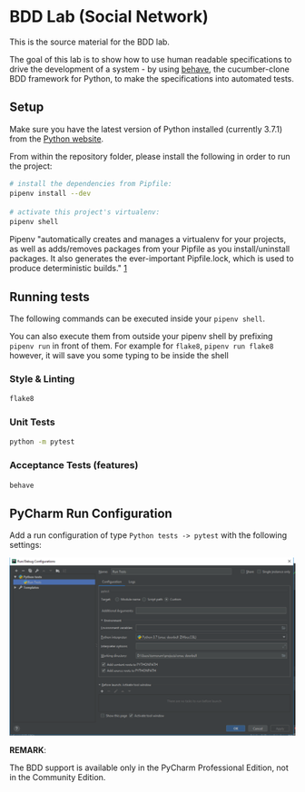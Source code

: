 # BDD Lab (Social Network)

This is the source material for the BDD lab.

The goal of this lab is to show how to use human readable specifications to
drive the development of a system - by using [behave](https://github.com/behave/behave), the cucumber-clone BDD framework for Python,
to make the specifications into automated tests.

## Setup

Make sure you have the latest version of Python installed (currently 3.7.1) from
the [Python website](https://www.python.org/downloads/release/python-371/).

From within the repository folder, please install the following in order to run
the project:

```bash
# install the dependencies from Pipfile:
pipenv install --dev

# activate this project's virtualenv:
pipenv shell
```

Pipenv "automatically creates and manages a virtualenv for your projects, as
well as adds/removes packages from your Pipfile as you install/uninstall
packages. It also generates the ever-important Pipfile.lock, which is used to
produce deterministic builds." [1](https://pipenv.readthedocs.io/en/latest/)


## Running tests

The following commands can be executed inside your `pipenv shell`.

You can also execute them from outside your pipenv shell by prefixing `pipenv run` in front of them. For example for `flake8`, `pipenv run flake8` however, it will save you some typing to be inside the shell

### Style & Linting

```bash
flake8
```

### Unit Tests

```bash
python -m pytest
```

### Acceptance Tests (features)

```bash
behave
```

## PyCharm Run Configuration

Add a run configuration of type `Python tests -> pytest` with the following
settings:

![PyCharm Test Config](pycharm-test-config.png)

**REMARK**:

The BDD support is available only in the PyCharm Professional Edition, not in
the Community Edition.
